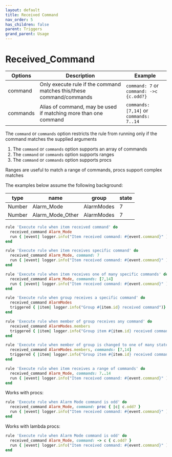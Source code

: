 ```yaml
---
layout: default
title: Received Command
nav_order: 5
has_children: false
parent: Triggers
grand_parent: Usage
---
```



# Received_Command


| Options  | Description                                                          | Example                                  |
| -------- | -------------------------------------------------------------------- | ---------------------------------------- |
| command  | Only execute rule if the command matches this/these command/commands | `command: 7` or  `command: ->c {c.odd?}` |
| commands | Alias of command, may be used if matching more than one command      | `commands: [7,14]` or  `commands: 7..14` |

The `command` or `commands` option restricts the rule from running only if the command matches the supplied arguments
1. The `command` or `commands` option supports an array of commands
2. The `command` or `commands` option supports ranges
3. The `command` or `commands` option supports procs

Ranges are useful to match a range of commands, procs support complex matches

The examples below assume the following background:

| type   | name             | group      | state |
| ------ | ---------------- | ---------- | ----- |
| Number | Alarm_Mode       | AlarmModes | 7     |
| Number | Alarm_Mode_Other | AlarmModes | 7     |


```ruby
rule 'Execute rule when item received command' do
  received_command Alarm_Mode
  run { |event| logger.info("Item received command: #{event.command}" ) }
end
```

```ruby
rule 'Execute rule when item receives specific command' do
  received_command Alarm_Mode, command: 7
  run { |event| logger.info("Item received command: #{event.command}" ) }
end
```

```ruby
rule 'Execute rule when item receives one of many specific commands' do
  received_command Alarm_Mode, commands: [7,14]
  run { |event| logger.info("Item received command: #{event.command}" ) }
end
```

```ruby
rule 'Execute rule when group receives a specific command' do
  received_command AlarmModes
  triggered { |item| logger.info("Group #{item.id} received command")}
end
```

```ruby
rule 'Execute rule when member of group receives any command' do
  received_command AlarmModes.members
  triggered { |item| logger.info("Group item #{item.id} received command")}
end
```

```ruby
rule 'Execute rule when member of group is changed to one of many states' do
  received_command AlarmModes.members, commands: [7,14]
  triggered { |item| logger.info("Group item #{item.id} received command")}
end
```

```ruby
rule 'Execute rule when item receives a range of commands' do
  received_command Alarm_Mode, commands: 7..14
  run { |event| logger.info("Item received command: #{event.command}" ) }
end
```

Works with procs:
```ruby
rule 'Execute rule when Alarm Mode command is odd' do
  received_command Alarm_Mode, command: proc { |c| c.odd? }
  run { |event| logger.info("Item received command: #{event.command}" ) }
end
```

Works with lambda procs:
```ruby
rule 'Execute rule when Alarm Mode command is odd' do
  received_command Alarm_Mode, command: -> c { c.odd? }
  run { |event| logger.info("Item received command: #{event.command}" ) }
end
```